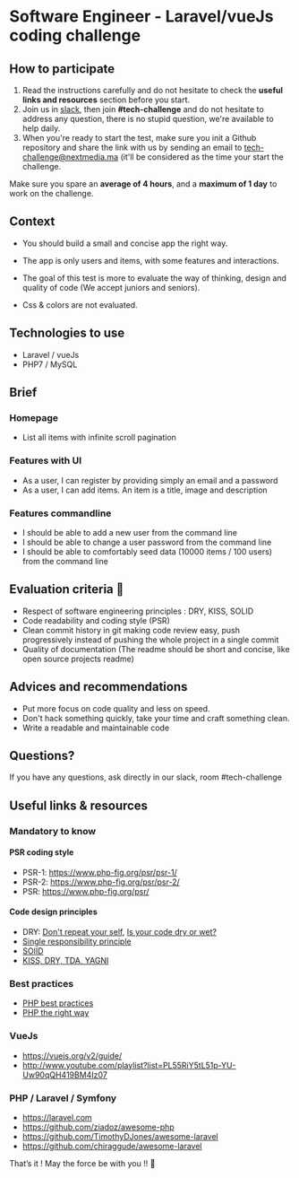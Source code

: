 # Software Engineer - Laravel/vueJs coding challenge

## How to participate

1. Read the instructions carefully and do not hesitate to check the **useful links and resources** section before you start.
2. Join us in [slack](https://join.slack.com/t/next-media-team/shared_invite/enQtMzM0MjIzNjkyNDUxLTI5ZjhhNTkxZTZiYzdkODIyMDkyZWIyNjFlZTE5MmQzMjNkNzZkOTdmMjcyY2Q1NTZlN2E2NTBkYjk1MGU3Mjk), then join **#tech-challenge** and do not hesitate to address any question, there is no stupid question, we're available to help daily. 
3. When you're ready to start the test, make sure you init a Github repository and share the link with us by sending an email to tech-challenge@nextmedia.ma (it'll be considered as the time your start the challenge.

Make sure you spare an **average of 4 hours**, and a **maximum of 1 day** to work on the challenge.

## Context

- You should build a small and concise app the right way.

- The app is only users and items, with some features and interactions.

- The goal of this test is more to evaluate the way of thinking, design and quality of code (We accept juniors and seniors).

- Css & colors are not evaluated.
 
## Technologies to use
 
- Laravel / vueJs
- PHP7 / MySQL
        
## Brief

### Homepage
- List all items with infinite scroll pagination 

### Features with UI
- As a user, I can register by providing simply an email and a password
- As a user, I can add items. An item is a title, image and description

### Features commandline
- I should be able to add a new user from the command line
- I should be able to change a user password from the command line
- I should be able to comfortably seed data (10000 items / 100 users) from the command line

## Evaluation criteria 🚨
- Respect of software engineering principles : DRY, KISS, SOLID
- Code readability and coding style (PSR)
- Clean commit history in git making code review easy, push progressively instead of pushing the whole project in a single commit
- Quality of documentation (The readme should be short and concise, like open source projects readme)

## Advices and recommendations
- Put more focus on code quality and less on speed. 
- Don't hack something quickly, take your time and craft something clean. 
- Write a readable and maintainable code 

## Questions?

If you have any questions, ask directly in our slack, room #tech-challenge  

## Useful links & resources

### Mandatory to know

#### PSR coding style
- PSR-1: https://www.php-fig.org/psr/psr-1/
- PSR-2: https://www.php-fig.org/psr/psr-2/
- PSR: https://www.php-fig.org/psr/

#### Code design principles
- DRY: [Don't repeat your self](https://deviq.com/don-t-repeat-yourself/), [Is your code dry or wet?](https://www.softwareyoga.com/is-your-code-dry-or-wet/)
- [Single responsibility principle](https://deviq.com/single-responsibility-principle/)
- [SOlID](https://deviq.com/solid/)   
- [KISS, DRY, TDA, YAGNI](https://medium.com/@derodu/design-patterns-kiss-dry-tda-yagni-soc-828c112b89ee)

### Best practices

- [PHP best practices](https://phpbestpractices.org/)
- [PHP the right way](https://phptherightway.com/)

### VueJs

- https://vuejs.org/v2/guide/
- http://www.youtube.com/playlist?list=PL55RiY5tL51p-YU-Uw90qQH419BM4Iz07


### PHP / Laravel / Symfony
- https://laravel.com
- https://github.com/ziadoz/awesome-php
- https://github.com/TimothyDJones/awesome-laravel
- https://github.com/chiraggude/awesome-laravel


That’s it ! May the force be with you !! 🖖 